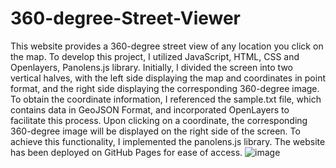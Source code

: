 # 360-degree-Street-Viewer


This website provides a 360-degree street view of any location you click on the map. To develop this project, I utilized JavaScript, HTML, CSS and Openlayers, Panolens.js library. Initially, I divided the screen into two vertical halves, with the left side displaying the map and coordinates in point format, and the right side displaying the corresponding 360-degree image. To obtain the coordinate information, I referenced the sample.txt file, which contains data in GeoJSON Format, and incorporated OpenLayers to facilitate this process.
Upon clicking on a coordinate, the corresponding 360-degree image will be displayed on the right side of the screen. To achieve this functionality, I implemented the panolens.js library. The website has been deployed on GitHub Pages for ease of access.
![image](https://user-images.githubusercontent.com/97256400/226448356-7e4f8f28-1ef5-4710-a242-befee4ac59e0.png)

